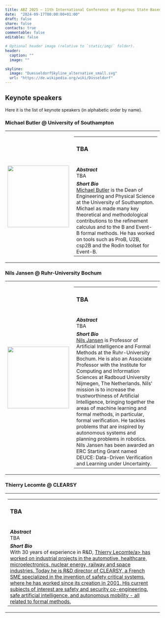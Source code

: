 ```yaml
---
title: ABZ 2025 – 11th International Conference on Rigorous State Based Methods
date:  "2024-09-17T00:00:00+01:00"
draft: false
share: false
contacts: true
commentable: false
editable: false

# Optional header image (relative to `static/img/` folder).
header:
  caption: ""
  image: ""

skyline: 
  image: "DuesseldorfSkyline_alternative_small.svg"
  url: "https://de.wikipedia.org/wiki/Düsseldorf"
---
```


## Keynote speakers

Here it is the list of keynote speakers (in alphabetic order by name).

### Michael Butler @ University of Southampton

<div width=100%>
<table>
  <tr>
    <td width=20%>
      <img src="https://www.southampton.ac.uk/sites/default/files/styles/max_1300x1300/public/staff/mbutler.jpg.webp?itok=Vz1B7WdX" width=200px>
    </td>
    <td>
      <table>
        <tr><td>
            <h3><b>TBA</b></h3><br>
        </td></tr>
        <tr><td>
            <b><i>Abstract</i></b> <br>TBA
        </td></tr>
        <tr><td>
            <b><i>Short Bio</i></b> <br><a href="https://www.southampton.ac.uk/people/5wy556/professor-michael-butler">Michael Butler</a> is the Dean of Engineering and Physical Science at the University of Southampton.
            Michael as made many key theoretical and methodological contributions to the refinement calculus and to the B and Event-B formal methods.
            He has worked on tools such as ProB, U2B, csp2B and the Rodin toolset for Event-B.
        </td></tr>
      </table>
    </td>
  </tr>
</table>
</div>


### Nils Jansen @ Ruhr-University Bochum

<div width=100%>
<table>
  <tr>
    <td width=20%>
      <img src="https://informatik.rub.de/wp-content/uploads/2023/11/Jansen-1024x1024.jpg" width=200px>
    </td>
    <td>
      <table>
        <tr><td>
            <h3><b>TBA</b></h3><br>
        </td></tr>
        <tr><td>
            <b><i>Abstract</i></b> <br>TBA
        </td></tr>
        <tr><td>
            <b><i>Short Bio</i></b> <br><a href="https://informatik.rub.de/jansen/">Nils Jansen</a> is Professor of Artificial Intelligence and Formal Methods at the Ruhr-University Bochum. He is also an Associate Professor with the Institute for Computing and Information Sciences at Radboud University Nijmegen, The Netherlands.
            Nils' mission is to increase the trustworthiness of Artificial Intelligence, bringing together the areas of machine learning and formal methods, in particular, formal verification. He tackles problems that are inspired by autonomous systems and planning problems in robotics. Nils Jansen has been awarded an ERC Starting Grant named DEUCE: Data-Driven Verification and Learning under Uncertainty.
        </td></tr>
      </table>
    </td>
  </tr>
</table>
</div>


### Thierry Lecomte @ CLEARSY

<div width=100%>
<table>
  <tr>
    <td>
      <table>
        <tr><td>
            <h3><b>TBA</b></h3><br>
        </td></tr>
        <tr><td>
            <b><i>Abstract</i></b> <br>TBA
        </td></tr>
        <tr><td>
            <b><i>Short Bio</i></b> <br> With 30 years of experience in R&D, <a href="https://scholar.google.com/citations?user=9vhYDNEAAAAJ&hl=en">Thierry Lecomte/a> has worked on industrial projects in the automotive, healthcare, microelectronics, nuclear energy, railway and space industries. Today he is R&D director of CLEARSY, a French SME specialized in the invention of safety critical systems, where he has worked since its creation in 2001.
His current subjects of interest are safety and security co-engineering, safe artificial intelligence, and autonomous mobility - all related to formal methods.
        </td></tr>
      </table>
    </td>
  </tr>
</table>
</div>
